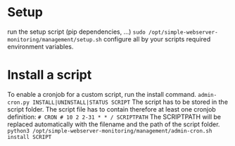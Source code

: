 # Setup
run the setup script (pip dependencies, ...)
`sudo /opt/simple-webserver-monitoring/management/setup.sh`
configure all by your scripts required environment variables.

# Install a script 
To enable a cronjob for a custom script, run the install command.
`admin-cron.py INSTALL|UNINSTALL|STATUS SCRIPT`
The script has to be stored in the script folder.
The script file has to contain therefore at least one cronjob definition: `# CRON # 10 2 2-31 * * / SCRIPTPATH`
The SCRIPTPATH will be replaced automatically with the filename and the path of the script folder.
`python3 /opt/simple-webserver-monitoring/management/admin-cron.sh install SCRIPT`


